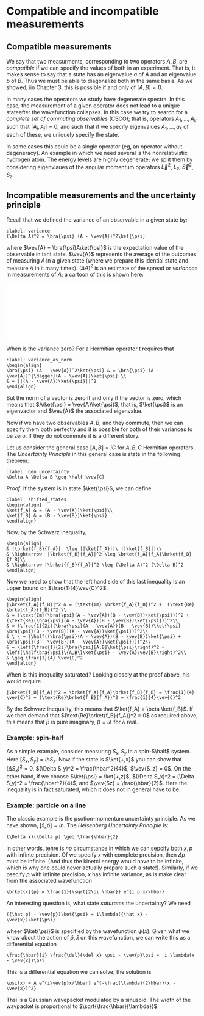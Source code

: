 # Compatible and incompatible measurements

## Compatible measurements

We say that two measurments, corresponding to two operators $A, B$, are *compatible* if we can specify the values of both in an experiment. That is, it makes sense to say that a state has an eigenvalue $a$ of $A$ and an eigenvalue $b$ of $B$. Thus we must be able to diagonalize both in the same basis. As we showed, iin Chapter 3, this is possible if and only of $[A,B] = 0$.

In many cases the operators we study have degenerate spectra. In this case, the measurement of a given operator does not lead to a unique stateafter the wavefunction collapses. In this case we try to search for a *complete set of commuting observables* (CSCO); that is, operators $A_1,\ldots,A_k$ such that $[A_i,A_j] = 0$, and such that if we specify eigenvalues $A_1,\ldots,a_k$ of each of these, we uniquely specify the state.

In some cases this could be a single operator (eg, an operator without degeneracy). An example in which we need several is the nonrelativistic hydrogen atom. The energy levels are highly degenerate; we split them by considering eigenvlaues of the angular momentum operators ${\vec L}^2$, $L_z$, ${\vec S}^2$, $S_z$.

## Incompatible measurements and the uncertainty principle

Recall that we defined the variance of an observable in a given state by:
```{math}
:label: variance
(\Delta A)^2 = \bra{\psi} (A - \vev{A})^2\ket{\psi}
```
where $\vev{A} = \bra{\psi}A\ket{\psi}$ is the expectation value of the observable in taht state. $\vev{A}$ represents the average of the outcomes of measuring $A$ in a given state (where we prepare this idential state and measure $A$ in it many times).  $(\Delta A)^2$ is an estimate of the spread or *variancce* in measurements of $A$; a cartoon of this is shown here:

![Illustration of variance](Variance.pdf)

When is the variance zero? For a Hermitian operator t requires that 
```{math}
:label: variance_as_norm
\begin{align}
\bra{\psi} (A - \vev{A})^2\ket{\psi} & = \bra{\psi} (A - \vev{A})^{\dagger}(A - \vev{A})\ket{\psi} \\
& = ||(A - \vev{A})\ket{\psi}||^2
\end{align}
```
But the norm of a vector is zero if and only if the vector is zero, which means that $A\ket{\psi} = \vev{A}\ket{\psi}$, that is, $\ket{\psi}$ is an eigenvactor and $\vev{A}$ the associated eigenvalue. 

Now if we have two observables $A,B$, and they commute, then we can specify them both perfectly and it is possible for both of their variances to be zero. If they do not commute it is a different story.

Let us consider the general case $[A,B] = i C$ for $A,B,C$ Hermitian operators.
The *Uncertainty Principle* in this general case is state in the following theorem:
```{math}
:label: gen_uncertainty
\Delta A \Delta B \geq \half \vev{C}
```

*Proof*. If the system is in state $\ket{\psi}$, we can define
```{math}
:label: shifted_states
\begin{align}
\ket{f_A} & = (A - \vev{A})\ket{\psi}\\
\ket{f_B} & = (B - \vev{B})\ket{\psi}
\end{align}
```

Now, by the Schwarz inequality,
```{math}
\begin{align}
& |\brket{f_B}{f_A}|  \leq ||\ket{f_A}||\ ||\ket{f_B}||\\
& \Rightarrow  |\brket{f_B}{f_A}|^2 \leq \brket{f_A}{f_A}\brket{f_B}{f_B}\\
& \Rightarrow |\brket{f_B}{f_A}|^2 \leq (\Delta A)^2 (\Delta B)^2
\end{align}
```
Now we need to show that the left hand side of this last inequality is an upper bound on $\frac{1}{4}\vev{C}^2$.
```{math}
\begin{align}
|\brket{f_A}{f_B}|^2 & = (\text{Im} \brket{f_A}{f_B})^2 +  (\text{Re} \brket{f_A}{f_B})^2 \\
& = (\text{Im}(\bra{\psi}(A - \vev{A})(B - \vev{B})\ket{\psi}))^2 +  (\text{Re}(\bra{\psi}(A - \vev{A})(B - \vev{B})\ket{\psi}))^2\\
& = (\frac{1}{2i}(\bra{\psi}(A - \vev{A})(B - \vev{B})\ket{\psi} - \bra{\psi}(B - \vev{B})(A - \vev{A})\ket{\psi}))^2\\
& \ \ + (\half((\bra{\psi}(A - \vev{A})(B - \vev{B})\ket{\psi} + \bra{\psi}(B - \vev{B})(A - \vev{A})\ket{\psi})))^2\\
& = \left(\frac{1}{2i}\bra{\psi}[A,B]\ket{\psi}\right)^2 + \left(\half\bra{\psi}\{A,B\}\ket{\psi} - \vev{A}\vev{B}\right)^2\\
& \geq \frac{1}{4} \vev{C}^2
\end{align}
```

When is this inequality saturated? Looking closely at the proof above, his would require
```{math}
|\brket{f_B}{f_A}|^2 = \brket{f_A}{f_A}\brket{f_B}{f_B} = \frac{1}{4} \vev{C}^2 + (\text{Re}\brket{f_B}{f_A})^2 = \frac{1}{4}\vev{C}^2
```
By the Schwarz inequality, this means that $\ket{f_A} = \beta \ket{f_B}$. If we then demand that $(\text{Re}\brket{f_B}{f_A})^2 = 0$ as required above, this means that $\beta$ is pure imaginary, $\beta = i \lambda$ for $\lambda$ real. 

### Example: spin-half

As a simple example, consider measuring $S_x, S_y$ in a spin-$\half$ system. Here $[S_x,S_y] = i \hbar S_z$. Now if the state is $\ket{+,x}$ you can show that $(\Delta S_x)^2 = 0$, $(\Delta S_y)^2 = \frac{\hbar^2}{4}$, $\vev{S_z} = 0$. On the other hand, if we choose $\ket{\psi} = \ket{+,z}$, $(\Delta S_x)^2 = (\Delta S_y)^2 = \frac{\hbar^2}{4}$, and $\vev{Sz} = \frac{\hbar}{2}$. Here the inequality is in fact saturated, which it does not in general have to be.

### Example: particle on a line

The classic example is the psotion-momentum uncertainty principle. As we have shown, $[{\hat x},{\hat p}] = i\hbar$. The *Heisenberg Uncertainty Principle* is:
```{math}
(\Delta x)(\Delta p) \geq \frac{\hbar}{2}
```
in other words, tehre is *no* circumstance in which we can sepcify both $x, p$ with infinte precision. Of we specify $x$ with complete precision, then $\Delta p$ must be infinite. (And thus the kinetci energy would have to be infinite, which is why one could never actually prepare such a state!). Similarly, if we psecify $p$ with infinite precision, $x$ has infinite variance, as is make clear from the associated wavefunction
```{math}
\brket{x}{p} = \frac{1}{\sqrt{2\pi \hbar}} e^{i p x/\hbar}
```

An interesting question is, what state *saturates* the uncertainty? We need
```{math}
({\hat p} - \vev{p})\ket{\psi} = i\lambda({\hat x} - \vev{x})\ket{\psi}
```
wheer $\ket{\psi}$ is specified by the wavefunction $\psi(x)$. Given what we know about the action of ${\hat p}, {\hat x}$ on this wavefunction, we can write this as a differential equation
```{math}
\frac{\hbar}{i} \frac{\del}{\del x} \psi - \vev{p}\psi =  i \lambda(x - \vev{x})\psi
```
This is a differential equation we can solve; the solution is
```{math}
\psi(x) = A e^{i\vev{p}x/\hbar} e^{-\frac{\lambda}{2\hbar}(x - \vev{x})^2}
```
Thsi is a Gaussian wavepacket modulated by a sinusoid. The width of the wavpacket is proportional to $\sqrt{\frac{\hbar}{\lambda}}$. 
